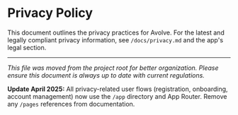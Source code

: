 # Privacy Policy

This document outlines the privacy practices for Avolve. For the latest and legally compliant privacy information, see `/docs/privacy.md` and the app's legal section.

---

*This file was moved from the project root for better organization. Please ensure this document is always up to date with current regulations.*

**Update April 2025:** All privacy-related user flows (registration, onboarding, account management) now use the `/app` directory and App Router. Remove any `/pages` references from documentation.
